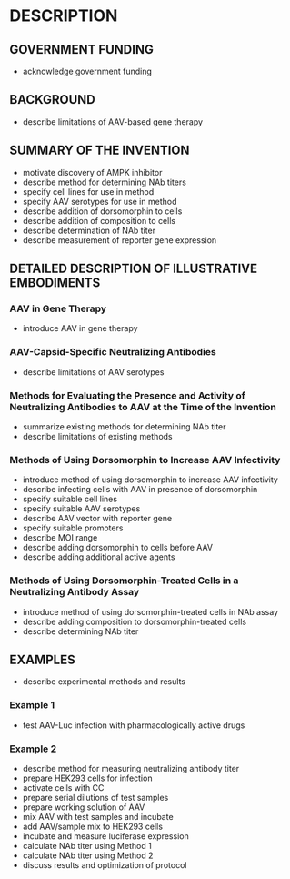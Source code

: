 # DESCRIPTION

## GOVERNMENT FUNDING

- acknowledge government funding

## BACKGROUND

- describe limitations of AAV-based gene therapy

## SUMMARY OF THE INVENTION

- motivate discovery of AMPK inhibitor
- describe method for determining NAb titers
- specify cell lines for use in method
- specify AAV serotypes for use in method
- describe addition of dorsomorphin to cells
- describe addition of composition to cells
- describe determination of NAb titer
- describe measurement of reporter gene expression

## DETAILED DESCRIPTION OF ILLUSTRATIVE EMBODIMENTS

### AAV in Gene Therapy

- introduce AAV in gene therapy

### AAV-Capsid-Specific Neutralizing Antibodies

- describe limitations of AAV serotypes

### Methods for Evaluating the Presence and Activity of Neutralizing Antibodies to AAV at the Time of the Invention

- summarize existing methods for determining NAb titer
- describe limitations of existing methods

### Methods of Using Dorsomorphin to Increase AAV Infectivity

- introduce method of using dorsomorphin to increase AAV infectivity
- describe infecting cells with AAV in presence of dorsomorphin
- specify suitable cell lines
- specify suitable AAV serotypes
- describe AAV vector with reporter gene
- specify suitable promoters
- describe MOI range
- describe adding dorsomorphin to cells before AAV
- describe adding additional active agents

### Methods of Using Dorsomorphin-Treated Cells in a Neutralizing Antibody Assay

- introduce method of using dorsomorphin-treated cells in NAb assay
- describe adding composition to dorsomorphin-treated cells
- describe determining NAb titer

## EXAMPLES

- describe experimental methods and results

### Example 1

- test AAV-Luc infection with pharmacologically active drugs

### Example 2

- describe method for measuring neutralizing antibody titer
- prepare HEK293 cells for infection
- activate cells with CC
- prepare serial dilutions of test samples
- prepare working solution of AAV
- mix AAV with test samples and incubate
- add AAV/sample mix to HEK293 cells
- incubate and measure luciferase expression
- calculate NAb titer using Method 1
- calculate NAb titer using Method 2
- discuss results and optimization of protocol

